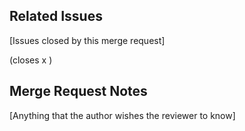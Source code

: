 ## Related Issues

[Issues closed by this merge request]

(closes x )

## Merge Request Notes

[Anything that the author wishes the reviewer to know]